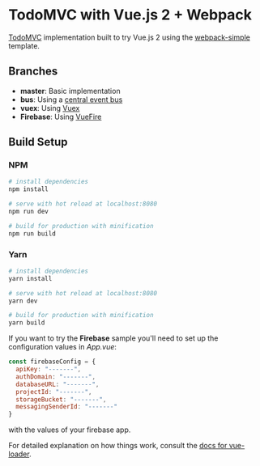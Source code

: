 # TodoMVC with Vue.js 2 + Webpack

[TodoMVC](http://todomvc.com/) implementation built to try Vue.js 2 using the [webpack-simple](https://github.com/vuejs-templates/webpack-simple) template. 

## Branches
* **master**: Basic implementation
* **bus**: Using a [central event bus](https://vuejs.org/v2/guide/components.html#Non-Parent-Child-Communication)
* **vuex**: Using [Vuex](https://vuex.vuejs.org/en/)
* **Firebase**: Using [VueFire](https://github.com/vuejs/vuefire)
## Build Setup
### NPM
``` bash
# install dependencies
npm install

# serve with hot reload at localhost:8080
npm run dev

# build for production with minification
npm run build
```
### Yarn
``` bash
# install dependencies
yarn install

# serve with hot reload at localhost:8080
yarn dev

# build for production with minification
yarn build
```

If you want to try the **Firebase** sample you'll need to set up the configuration values in *App.vue*:
```javascript
const firebaseConfig = {
  apiKey: "-------",
  authDomain: "-------",
  databaseURL: "-------",
  projectId: "-------",
  storageBucket: "-------",
  messagingSenderId: "-------"
}
```
with the values of your firebase app.

For detailed explanation on how things work, consult the [docs for vue-loader](http://vuejs.github.io/vue-loader).
